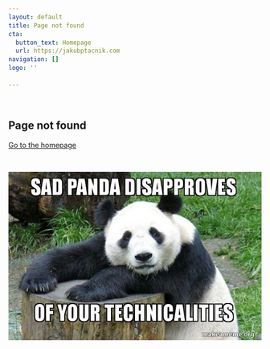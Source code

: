 ```yaml
---
layout: default
title: Page not found
cta:
  button_text: Homepage
  url: https://jakubptacnik.com
navigation: []
logo: ''

---
```

<br>

## Page not found

[Go to the homepage](https://jakubptacnik.com "Back to homepage")

<br>

![](/uploads/2021/07/05/sad-panda-disapproves.jpg)